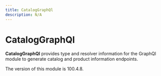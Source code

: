 ```yaml
---
title: CatalogGraphQl
description: N/A
---
```


# CatalogGraphQl

**CatalogGraphQl** provides type and resolver information for the GraphQl module
to generate catalog and product information endpoints.

<InlineAlert slots="text" />
The version of this module is 100.4.8.
